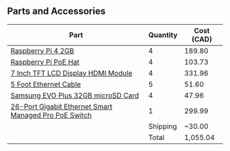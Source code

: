 ## Parts and Accessories

| Part      | Quantity | Cost (CAD)|
| ----------- | ----------- | ----------- |
| [Raspberry Pi 4 2GB](https://www.canakit.com/raspberry-pi-4-2gb.html)       | 4       | 189.80 |
| [Raspberry Pi PoE Hat](https://www.buyapi.ca/product/raspberry-pi-poe-hat/?src=raspberrypi)       | 4       | 103.73 |
| [7 Inch TFT LCD Display HDMI Module](https://www.amazon.ca/Longruner-Raspberry-Pi-Touch-Screen-1024x600-Raspberry-Protective/dp/B07RZZW8W1/ref=sr_1_13?dchild=1&keywords=inch+display+raspberry&qid=1624847025&sr=8-13)   | 4        | 331.96 |
| [5 Foot Ethernet Cable](https://www.amazon.ca/Longruner-Raspberry-Pi-Touch-Screen-1024x600-Raspberry-Protective/dp/B07RZZW8W1/ref=sr_1_13?dchild=1&keywords=inch+display+raspberry&qid=1624847025&sr=8-13)   | 5        | 51.60 |
| [Samsung EVO Plus 32GB microSD Card](https://www.amazon.ca/gp/product/B073JYVKNX/ref=ppx_yo_dt_b_asin_title_o04_s00?ie=UTF8&psc=1)   | 4        | 47.96 |
| [26-Port Gigabit Ethernet Smart Managed Pro PoE Switch](https://www.amazon.ca/TRENDnet-Unmanaged-Switching-Capacity-TE-GP102/dp/B08VVWHJJH/ref=sr_1_7?dchild=1&keywords=network+switch+10+port+poe&qid=1624846104&sr=8-7)   | 1        | 299.99 |
|    |  Shipping    | ~30.00 |   
|    |  Total    | 1,055.04 |    
